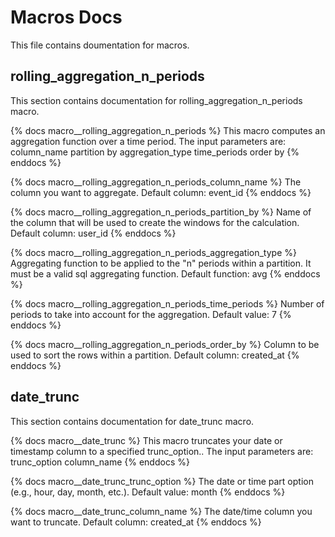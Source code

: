 # Macros Docs
This file contains doumentation for macros.

## rolling_aggregation_n_periods 
This section contains documentation for rolling_aggregation_n_periods macro.

{% docs macro__rolling_aggregation_n_periods %} This macro computes an aggregation function over a time period. 
The input parameters are:
column_name
partition by
aggregation_type
time_periods
order by
{% enddocs %}

{% docs macro__rolling_aggregation_n_periods_column_name %} The column you want to aggregate. Default column: event_id {% enddocs %}

{% docs macro__rolling_aggregation_n_periods_partition_by %} Name of the column that will be used to create the windows for the calculation. Default column: user_id {% enddocs %}

{% docs macro__rolling_aggregation_n_periods_aggregation_type %} Aggregating function to be applied to the "n" periods within a partition. It must be a valid sql aggregating function. Default function: avg {% enddocs %}

{% docs macro__rolling_aggregation_n_periods_time_periods %} Number of periods to take into account for the aggregation. Default value: 7 {% enddocs %}

{% docs macro__rolling_aggregation_n_periods_order_by %} Column to be used to sort the rows within a partition. Default column: created_at {% enddocs %}

## date_trunc
This section contains documentation for date_trunc macro.

{% docs macro__date_trunc %} This macro truncates your date or timestamp column to a specified trunc_option.. 
The input parameters are:
trunc_option
column_name
{% enddocs %}

{% docs macro__date_trunc_trunc_option %} The date or time part option (e.g., hour, day, month, etc.). Default value: month {% enddocs %}

{% docs macro__date_trunc_column_name %} The date/time column you want to truncate. Default column: created_at {% enddocs %}